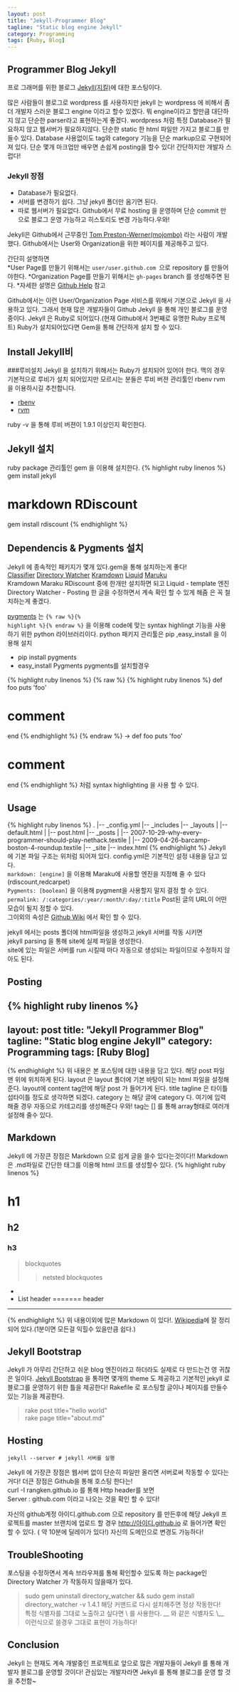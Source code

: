 ```yaml
---
layout: post
title: "Jekyll-Programmer Blog"
tagline: "Static blog engine Jekyll"
category: Programming
tags: [Ruby, Blog]
---
```


## Programmer Blog Jekyll
프로 그래머를 위한 블로그 [Jekyll(지킬)](https://github.com/mojombo/jekyll)에 대한 포스팅이다.

많은 사람들이 블로그로 wordpress 를 사용하지만 jekyll 는 wordpress 에 비해서 좀더 개발자
스러운 블로그 engine 이라고 할수 있겠다. 뭐 engine이라고 할만큼 대단하지 않고 단순한 parser라고 표현하는게 좋겠다.
wordpress 처럼 특정 Database가 필요하지 않고 웹서버가 필요하지않다.
단순한 static 한 html 파일만 가지고 블로그를 만들수 있다.
Database 사용없이도 tag와 category 기능을 단순 markup으로 구현되어져 있다.
단순 몇개 마크업만 배우면 손쉽게 posting을 할수 있다!
간단하지만 개발자 스럽다!<br>

### Jekyll 장점
- Database가 필요없다.
- 서버를 변경하기 쉽다. 그냥 jekyll 폴더만 옴기면 된다.
- 따로 웹서버가 필요없다. Github에서 무료 hosting 을 운영하며 단순 commit 만으로 블로그 운영 가능하고 히스토리도 변경 가능하다.우와!

Jekyll은 Github에서 근무중인 [Tom Preston-Werner(mojombo)](https://github.com/mojombo) 라는 사람이 개발했다.
Github에서는 User와 Organization을 위한 페이지를 제공해주고 있다.<br>

간단히 설명하면<br>
*User Page를 만들기 위해서는 `user/user.github.com `으로 repository 를 만들어야한다.
*Organization Page를 만들기 위해서는 `gh-pages` branch 를 생성해주면 된다.
*자세한 설명은 [Github Help](https://help.github.com/articles/user-organization-and-sproject-pages) 참고

Github에서는 이런 User/Organization Page 서비스를 위해서 기본으로 Jekyll 을 사용하고 있다.
그래서 현재 많은 개발자들이 Github Jekyll 을 통해 개인 블로그를 운영중이다.
Jekyll 은 Ruby로 되어있다.(현재 Github에서 3번째로 유명한 Ruby 프로젝트)
Ruby가 설치되어있다면 Gem을 통해 간단하게 설치 할 수 있다. <br>

## Install Jekyll비

###루비설치
Jekyll 을 설치하기 위해서는 Ruby가 설치되어 있어야 한다.
맥의 경우 기본적으로 루비가 설치 되어있지만 모르시는 분들은
루비 버젼 관리툴인 rbenv rvm 을 이용하시길 추천합니다.
- [rbenv](https://github.com/sstephenson/rbenv)
- [rvm](https://github.com/wayneeseguin/rvm)

ruby -v 을 통해 루비 버젼이 1.9.1 이상인지 확인한다.<br>

## Jekyll 설치
ruby package 관리툴인 gem 을 이용해 설치한다.
{% highlight ruby linenos %}
gem install jekyll
# markdown RDiscount
gem install rdiscount
{% endhighlight %}
<br>
## Dependencis & Pygments 설치
Jekyll 에 종속적인 패키지가 몇개 있다.gem을 통해 설치하는게 좋다!<br>
[Classifier](https://github.com/cardmagic/classifier)
[Directory Watcher](https://github.com/TwP/directory_watcher.git)
[Kramdown](https://github.com/gettalong/kramdown)
[Liquid](https://github.com/Shopify/liquid)
[Maruku](https://github.com/bhollis/maruku)
<br>
Kramdown Maraku RDiscount 중에 한개만 설치하면 되고
Liquid - template 엔진
Directory Watcher - Posting 한 글을 수정하면서 계속 확인 할 수 있게 해줌
은 꼭 철치하는게 좋겠다.

[pygments](http://pygments.org) 는 <code>{% raw %}{% highlight %}{% endraw %}</code> 을 이용해
code에 맞는 syntax highlingt 기능을 사용하기 위한 python 라이브러리이다.
python 패키지 관리툴은 pip ,easy_install 을 이용해 설치
- pip install pygments
- easy_install Pygments
pygments를 설치할경우

{% highlight ruby linenos %}
{% raw %}
{% highlight ruby linenos %}
def foo
  puts 'foo'
  # comment
end
{% endhighlight %}
{% endraw %}
->
def foo
  puts 'foo'
  # comment
end
{% endhighlight %}
처럼 syntax highlighting 을 사용 할 수 있다.
## Usage
{% highlight ruby linenos %}
.
|-- _config.yml
|-- _includes
|-- _layouts
|   |-- default.html
|   |-- post.html
|-- _posts
|   |-- 2007-10-29-why-every-programmer-should-play-nethack.textile
|   |-- 2009-04-26-barcamp-boston-4-roundup.textile
|-- _site
|-- index.html
{% endhighlight %}
Jekyll 에 기본 파일 구조는 위처럼 되어져 있다.
config.yml은 기본적인 설정 내용을 담고 있다. <br>
`markdown: [engine]` 을 이용해 Maraku에 사용할 엔진을 지정해 줄 수 있다(rdiscount,redcarpet)<br>
`Pygments: [boolean]` 을 이용해 pygment을 사용할지 말지 결정 할 수 있다.<br>
`permalink: /:categories/:year/:month/:day/:title` Post된 글의 URL이 어떤 모습이 될지 정할 수 있다.<br>
그이외의 속성은 [Github Wiki](https://github.com/mojombo/jekyll/wiki/Configuration) 에서 확인 할 수 있다.<br>

jekyll 에서는 posts 폴더에 html파일을 생성하고 jekyll 서버를 작동 시키면 <br>
jekyll parsing 을 통해 site에 실제 파일을 생성한다. <br>
site에 있는 파일은 서버를 run 시킬때 마다 자동으로 생성되는 파일이므로 수정하지 않아도 된다.<br>

## Posting
{% highlight ruby linenos %}
---
layout: post
title: "Jekyll Programmer Blog"
tagline: "Static blog engine Jekyll"
category: Programming
tags: [Ruby Blog]
---
{% endhighlight %}
위 내용은 본 포스팅에 대한 내용을 담고 있다. 해당 post 파일 맨 위에 위치하게 된다.
layout 은 layout 폴더에 기본 바탕이 되는 html 파일을 설정해 준다.
layout에 content tag안에 해당 post 가 들어가게 된다.
title tagline 은 타이틀 섭타이틀 정도로 생각하면 되겠다.
category 는 해당 글에 category 다. 여기에 입력해줄 경우 자동으로 카테고리를 생성해준다 우와!
tag는 [] 를 통해 array형태로 여러개 설정해 줄수 있다.

## Markdown
Jekyll 에 가장큰 장점은 Markdown 으로 쉽게 글을 쓸수 있다는것이다!!
Markdown 은 .md파일로 간단한 태그를 이용해 html 코드를 생성할수 있다.
{% highlight ruby linenos %}
# h1
## h2
### h3
> blockquotes
>> netsted blockquotes
*
* List
header
=======
header
-------
{% endhighlight %}
위 내용이외에 많은 Markdown 이 있다!.
[Wikipedia](http://en.wikipedia.org/wiki/Markdown)에 잘 정리되어 있다.(1분이면 모든걸 익힐수 있을만큼 쉽다.)

## Jekyll Bootstrap
Jekyll 가 아무리 간단하고 쉬운 blog 엔진이라고 하더라도 실제로 다 만드는건 영 귀찮은 일이다.
[Jekyll Bootstrap](http://jekyllbootstrap.com) 을 통하면 몇개의 theme 도 제공하고 기본적인 jekyll 로 블로그를 운영하기 위한 틀을 제공한다!
Rakefile 로 포스팅할 글이나 페이지를 만들수 있는 기능을 제공한다.<br>
>rake post title="hello world"<br>
>rake page title="about.md"<br>

## Hosting
	jekyll --server # jekyll 서버를 실행

Jekyll 에 가장큰 장점은 웹서버 없이 단순히 파일만 올리면 서버로써 작동할 수 있다는거다!
더큰 장점은 Github을 통해 호스팅 한다는! <br>
curl -I rangken.github.io 를 통해 Http header를 보면 <br>
Server : github.com 이라고 나오는 것을 확인 할 수 있다! <br>

자신의 github계정 아이디.github.com 으로 repository 를 만든후에
해당 Jekyll 프로젝트를 master 브랜치에 업로드 할 경우
http://아이디.github.io 로 들어가면 확인 할 수 있다. ( 약 10분에 딜레이가 있다!)
자신의 도메인으로 변경도 가능하다!
## TroubleShooting
포스팅을 수정하면서 계속 브라우져를 통해 확인할수 있도록 하는 package인 Directory Watcher 가 작동하지 않을때가 있다.
>sudo gem uninstall directory_watcher && sudo gem install directory_watcher -v 1.4.1
해당 커맨드로 다시 설치해주면 정상 작동한다!<br>
특정 식별자를 그대로 노출하고 싶다면 \\ 를 사용한다.
>\__ 와 같은 식별자도 \\__ 이런식으로 쓸경우 그대로 표현이 가능하다!


## Conclusion
Jekyll 는 현재도 계속 개발중인 프로젝트로 앞으로 많은 개발자들이 Jekyll 를 통해 개발자 블로그를
운영할 것이다!
관심있는 개발자라면 Jekyll 를 통해 블로그를 운영 할 것을 추천함~



